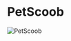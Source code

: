# PetScoob
![PetScoob](https://github.com/user-attachments/assets/1f2ffd08-d335-4b92-a15c-696761bbbf16)
